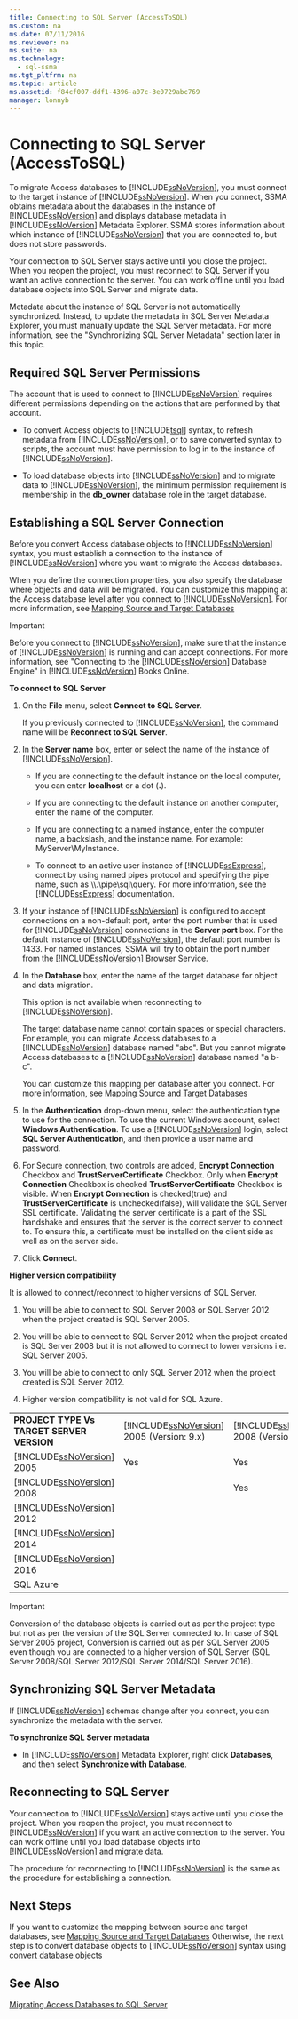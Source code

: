 ```yaml
---
title: Connecting to SQL Server (AccessToSQL)
ms.custom: na
ms.date: 07/11/2016
ms.reviewer: na
ms.suite: na
ms.technology: 
  - sql-ssma
ms.tgt_pltfrm: na
ms.topic: article
ms.assetid: f84cf007-ddf1-4396-a07c-3e0729abc769
manager: lonnyb
---
```

# Connecting to SQL Server (AccessToSQL)
To migrate Access databases to [!INCLUDE[ssNoVersion](../content/includes/ssNoVersion_md.md)], you must connect to the target instance of [!INCLUDE[ssNoVersion](../content/includes/ssNoVersion_md.md)]. When you connect, SSMA obtains metadata about the databases in the instance of [!INCLUDE[ssNoVersion](../content/includes/ssNoVersion_md.md)] and displays database metadata in [!INCLUDE[ssNoVersion](../content/includes/ssNoVersion_md.md)] Metadata Explorer. SSMA stores information about which instance of [!INCLUDE[ssNoVersion](../content/includes/ssNoVersion_md.md)] that you are connected to, but does not store passwords.  
  
Your connection to SQL Server stays active until you close the project. When you reopen the project, you must reconnect to SQL Server if you want an active connection to the server. You can work offline until you load database objects into SQL Server and migrate data.  
  
Metadata about the instance of SQL Server is not automatically synchronized. Instead, to update the metadata in SQL Server Metadata Explorer, you must manually update the SQL Server metadata. For more information, see the "Synchronizing SQL Server Metadata" section later in this topic.  
  
## Required SQL Server Permissions  
The account that is used to connect to [!INCLUDE[ssNoVersion](../content/includes/ssNoVersion_md.md)] requires different permissions depending on the actions that are performed by that account.  
  
-   To convert Access objects to [!INCLUDE[tsql](../content/includes/tsql_md.md)] syntax, to refresh metadata from [!INCLUDE[ssNoVersion](../content/includes/ssNoVersion_md.md)], or to save converted syntax to scripts, the account must have permission to log in to the instance of [!INCLUDE[ssNoVersion](../content/includes/ssNoVersion_md.md)].  
  
-   To load database objects into [!INCLUDE[ssNoVersion](../content/includes/ssNoVersion_md.md)] and to migrate data to [!INCLUDE[ssNoVersion](../content/includes/ssNoVersion_md.md)], the minimum permission requirement is membership in the **db\_owner** database role in the target database.  
  
## Establishing a SQL Server Connection  
Before you convert Access database objects to [!INCLUDE[ssNoVersion](../content/includes/ssNoVersion_md.md)] syntax, you must establish a connection to the instance of [!INCLUDE[ssNoVersion](../content/includes/ssNoVersion_md.md)] where you want to migrate the Access databases.  
  
When you define the connection properties, you also specify the database where objects and data will be migrated. You can customize this mapping at the Access database level after you connect to [!INCLUDE[ssNoVersion](../content/includes/ssNoVersion_md.md)]. For more information, see [Mapping Source and Target Databases](assetId:///69bee937-7b2c-49ee-8866-7518c683fad4)  
  
> [!IMPORTANT]  
> Before you connect to [!INCLUDE[ssNoVersion](../content/includes/ssNoVersion_md.md)], make sure that the instance of [!INCLUDE[ssNoVersion](../content/includes/ssNoVersion_md.md)] is running and can accept connections. For more information, see "Connecting to the [!INCLUDE[ssNoVersion](../content/includes/ssNoVersion_md.md)] Database Engine" in [!INCLUDE[ssNoVersion](../content/includes/ssNoVersion_md.md)] Books Online.  
  
**To connect to SQL Server**  
  
1.  On the **File** menu, select **Connect to SQL Server**.  
  
    If you previously connected to [!INCLUDE[ssNoVersion](../content/includes/ssNoVersion_md.md)], the command name will be **Reconnect to SQL Server**.  
  
2.  In the **Server name** box, enter or select the name of the instance of [!INCLUDE[ssNoVersion](../content/includes/ssNoVersion_md.md)].  
  
    -   If you are connecting to the default instance on the local computer, you can enter **localhost** or a dot (**.**).  
  
    -   If you are connecting to the default instance on another computer, enter the name of the computer.  
  
    -   If you are connecting to a named instance, enter the computer name, a backslash, and the instance name. For example: MyServer\\MyInstance.  
  
    -   To connect to an active user instance of [!INCLUDE[ssExpress](../content/includes/ssExpress_md.md)], connect by using named pipes protocol and specifying the pipe name, such as \\\\.\\pipe\\sql\\query. For more information, see the [!INCLUDE[ssExpress](../content/includes/ssExpress_md.md)] documentation.  
  
3.  If your instance of [!INCLUDE[ssNoVersion](../content/includes/ssNoVersion_md.md)] is configured to accept connections on a non\-default port, enter the port number that is used for [!INCLUDE[ssNoVersion](../content/includes/ssNoVersion_md.md)] connections in the **Server port** box. For the default instance of [!INCLUDE[ssNoVersion](../content/includes/ssNoVersion_md.md)], the default port number is 1433. For named instances, SSMA will try to obtain the port number from the [!INCLUDE[ssNoVersion](../content/includes/ssNoVersion_md.md)] Browser Service.  
  
4.  In the **Database** box, enter the name of the target database for object and data migration.  
  
    This option is not available when reconnecting to [!INCLUDE[ssNoVersion](../content/includes/ssNoVersion_md.md)].  
  
    The target database name cannot contain spaces or special characters. For example, you can migrate Access databases to a [!INCLUDE[ssNoVersion](../content/includes/ssNoVersion_md.md)] database named "abc". But you cannot migrate Access databases to a [!INCLUDE[ssNoVersion](../content/includes/ssNoVersion_md.md)] database named "a b\-c".  
  
    You can customize this mapping per database after you connect. For more information, see [Mapping Source and Target Databases](assetId:///69bee937-7b2c-49ee-8866-7518c683fad4)  
  
5.  In the **Authentication** drop\-down menu, select the authentication type to use for the connection. To use the current Windows account, select **Windows Authentication**. To use a [!INCLUDE[ssNoVersion](../content/includes/ssNoVersion_md.md)] login, select **SQL Server Authentication**, and then provide a user name and password.  
  
6.  For Secure connection, two controls are added, **Encrypt Connection** Checkbox and **TrustServerCertificate** Checkbox. Only when **Encrypt Connection** Checkbox is checked **TrustServerCertificate** Checkbox is visible. When **Encrypt Connection** is checked(true) and **TrustServerCertificate** is unchecked(false), will validate the SQL Server SSL certificate. Validating the server certificate is a part of the SSL handshake and ensures that the server is the correct server to connect to. To ensure this, a certificate must be installed on the client side as well as on the server side.  
  
7.  Click **Connect**.  
  
**Higher version compatibility**  
  
It is allowed to connect\/reconnect to higher versions of SQL Server.  
  
1.  You will be able to connect to SQL Server 2008 or SQL Server 2012 when the project created is SQL Server 2005.  
  
2.  You will be able to connect to SQL Server 2012 when the project created is SQL Server 2008 but it is not allowed to connect to lower versions i.e. SQL Server 2005.  
  
3.  You will be able to connect to only SQL Server 2012 when the project created is SQL Server 2012.  
  
4.  Higher version compatibility is not valid for SQL Azure.  
  
||||||||
|-|-|-|-|-|-|-|
|**PROJECT TYPE Vs TARGET SERVER VERSION**|[!INCLUDE[ssNoVersion](../content/includes/ssNoVersion_md.md)] 2005 (Version: 9.x)|[!INCLUDE[ssNoVersion](../content/includes/ssNoVersion_md.md)] 2008 (Version: 10.x)|[!INCLUDE[ssNoVersion](../content/includes/ssNoVersion_md.md)] 2012 (Version:11.x)|[!INCLUDE[ssNoVersion](../content/includes/ssNoVersion_md.md)] 2014 (Version:12.x)|[!INCLUDE[ssNoVersion](../content/includes/ssNoVersion_md.md)] 2016 (Version:13.x)|SQL Azure|  
|[!INCLUDE[ssNoVersion](../content/includes/ssNoVersion_md.md)] 2005|Yes|Yes|Yes|Yes|Yes||  
|[!INCLUDE[ssNoVersion](../content/includes/ssNoVersion_md.md)] 2008||Yes|Yes|Yes|Yes||
|[!INCLUDE[ssNoVersion](../content/includes/ssNoVersion_md.md)] 2012|||Yes|Yes|Yes||
|[!INCLUDE[ssNoVersion](../content/includes/ssNoVersion_md.md)] 2014||||Yes|Yes||
|[!INCLUDE[ssNoVersion](../content/includes/ssNoVersion_md.md)] 2016|||||Yes||
|SQL Azure||||||Yes|
  
> [!IMPORTANT]  
> Conversion of the database objects is carried out as per the project type but not as per the version of the SQL Server connected to. In case of SQL Server 2005 project, Conversion is carried out as per SQL Server 2005 even though you are connected to a higher version of SQL Server (SQL Server 2008\/SQL Server 2012\/SQL Server 2014\/SQL Server 2016).  
  
## Synchronizing SQL Server Metadata  
If [!INCLUDE[ssNoVersion](../content/includes/ssNoVersion_md.md)] schemas change after you connect, you can synchronize the metadata with the server.  
  
**To synchronize SQL Server metadata**  
  
-   In [!INCLUDE[ssNoVersion](../content/includes/ssNoVersion_md.md)] Metadata Explorer, right click **Databases**, and then select **Synchronize with Database**.  
  
## Reconnecting to SQL Server  
Your connection to [!INCLUDE[ssNoVersion](../content/includes/ssNoVersion_md.md)] stays active until you close the project. When you reopen the project, you must reconnect to [!INCLUDE[ssNoVersion](../content/includes/ssNoVersion_md.md)] if you want an active connection to the server. You can work offline until you load database objects into [!INCLUDE[ssNoVersion](../content/includes/ssNoVersion_md.md)] and migrate data.  
  
The procedure for reconnecting to [!INCLUDE[ssNoVersion](../content/includes/ssNoVersion_md.md)] is the same as the procedure for establishing a connection.  
  
## Next Steps  
If you want to customize the mapping between source and target databases, see [Mapping Source and Target Databases](assetId:///69bee937-7b2c-49ee-8866-7518c683fad4) Otherwise, the next step is to convert database objects to [!INCLUDE[ssNoVersion](../content/includes/ssNoVersion_md.md)] syntax using [convert database objects](assetId:///e0ef67bf-80a6-4e6c-a82d-5d46e0623c6c)  
  
## See Also  
[Migrating Access Databases to SQL Server](assetId:///76a3abcf-2998-4712-9490-fe8d872c89ca)  
  
